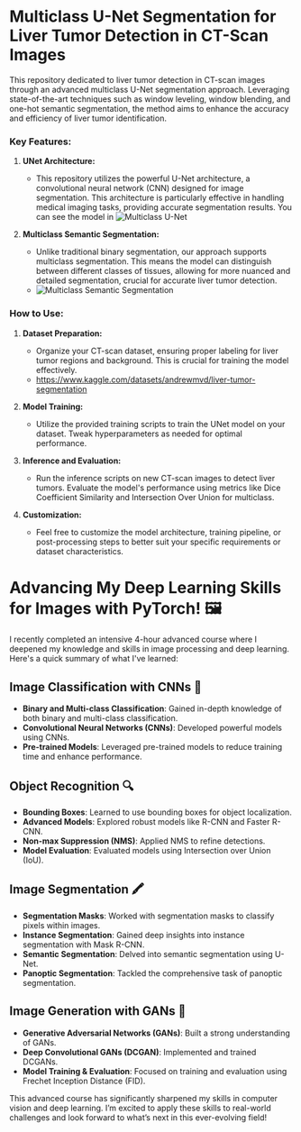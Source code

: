 # Multiclass U-Net Segmentation for Liver Tumor Detection in CT-Scan Images

This repository dedicated to liver tumor detection in CT-scan images through an advanced multiclass U-Net segmentation approach. Leveraging state-of-the-art techniques such as window leveling, window blending, and one-hot semantic segmentation, the method aims to enhance the accuracy and efficiency of liver tumor identification.

### Key Features:

1. **UNet Architecture:**
   - This repository utilizes the powerful U-Net architecture, a convolutional neural network (CNN) designed for image segmentation. This architecture is particularly effective in handling medical imaging tasks, providing accurate segmentation results. You can see the model in ![Multiclass U-Net](https://github.com/YourUsername/YourRepoName/blob/main/path_to_image/U-Net%20Visualisasi.png)

2. **Multiclass Semantic Segmentation:**
   - Unlike traditional binary segmentation, our approach supports multiclass segmentation. This means the model can distinguish between different classes of tissues, allowing for more nuanced and detailed segmentation, crucial for accurate liver tumor detection.
   - ![Multiclass Semantic Segmentation](/Users/hansimgluck/Desktop/Multiclass_U-Net/U-Net_Model.png)

### How to Use:

1. **Dataset Preparation:**
   - Organize your CT-scan dataset, ensuring proper labeling for liver tumor regions and background. This is crucial for training the model effectively.
   - https://www.kaggle.com/datasets/andrewmvd/liver-tumor-segmentation

2. **Model Training:**
   - Utilize the provided training scripts to train the UNet model on your dataset. Tweak hyperparameters as needed for optimal performance.
   

3. **Inference and Evaluation:**
   - Run the inference scripts on new CT-scan images to detect liver tumors. Evaluate the model's performance using metrics like Dice Coefficient Similarity and Intersection Over Union for multiclass.

4. **Customization:**
   - Feel free to customize the model architecture, training pipeline, or post-processing steps to better suit your specific requirements or dataset characteristics.


# Advancing My Deep Learning Skills for Images with PyTorch! 🖼️

I recently completed an intensive 4-hour advanced course where I deepened my knowledge and skills in image processing and deep learning. Here's a quick summary of what I've learned:

## Image Classification with CNNs 🧠
- **Binary and Multi-class Classification**: Gained in-depth knowledge of both binary and multi-class classification.
- **Convolutional Neural Networks (CNNs)**: Developed powerful models using CNNs.
- **Pre-trained Models**: Leveraged pre-trained models to reduce training time and enhance performance.

## Object Recognition 🔍
- **Bounding Boxes**: Learned to use bounding boxes for object localization.
- **Advanced Models**: Explored robust models like R-CNN and Faster R-CNN.
- **Non-max Suppression (NMS)**: Applied NMS to refine detections.
- **Model Evaluation**: Evaluated models using Intersection over Union (IoU).

## Image Segmentation 🖍️
- **Segmentation Masks**: Worked with segmentation masks to classify pixels within images.
- **Instance Segmentation**: Gained deep insights into instance segmentation with Mask R-CNN.
- **Semantic Segmentation**: Delved into semantic segmentation using U-Net.
- **Panoptic Segmentation**: Tackled the comprehensive task of panoptic segmentation.

## Image Generation with GANs 🎨
- **Generative Adversarial Networks (GANs)**: Built a strong understanding of GANs.
- **Deep Convolutional GANs (DCGAN)**: Implemented and trained DCGANs.
- **Model Training & Evaluation**: Focused on training and evaluation using Frechet Inception Distance (FID).

This advanced course has significantly sharpened my skills in computer vision and deep learning. I’m excited to apply these skills to real-world challenges and look forward to what’s next in this ever-evolving field!
